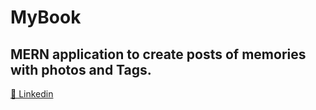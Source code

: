 # MyBook

## MERN application to create posts of memories with photos and Tags.

<a href="https://www.linkedin.com/in/pedro-bm-dev/">🔗 Linkedin</a>
